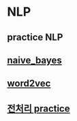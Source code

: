 # NLP
practice NLP
--------------------------------
## [naive_bayes](https://github.com/Jo-ad-fontes/NLP/blob/main/4w16d_/1_naive_bayes.ipynb) 

## [word2vec](https://github.com/Jo-ad-fontes/NLP/blob/main/4w16d_/2_word2vec.ipynb)

## [전처리 practice](https://github.com/Jo-ad-fontes/NLP/blob/main/4w16d_/NLP%201st)
